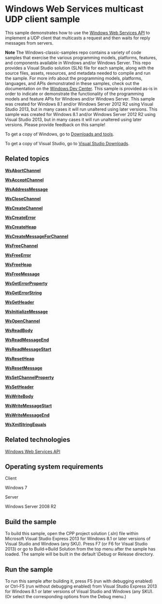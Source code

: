 Windows Web Services multicast UDP client sample
================================================

This sample demonstrates how to use the [Windows Web Services API](http://msdn.microsoft.com/en-us/library/windows/desktop/dd430435) to implement a UDP client that multicasts a request and then waits for reply messages from servers.

**Note**  The Windows-classic-samples repo contains a variety of code samples that exercise the various programming models, platforms, features, and components available in Windows and/or Windows Server. This repo provides a Visual Studio solution (SLN) file for each sample, along with the source files, assets, resources, and metadata needed to compile and run the sample. For more info about the programming models, platforms, languages, and APIs demonstrated in these samples, check out the documentation on the [Windows Dev Center](https://dev.windows.com). This sample is provided as-is in order to indicate or demonstrate the functionality of the programming models and feature APIs for Windows and/or Windows Server. This sample was created for Windows 8.1 and/or Windows Server 2012 R2 using Visual Studio 2013, but in many cases it will run unaltered using later versions. This sample was created for Windows 8.1 and/or Windows Server 2012 R2 using Visual Studio 2013, but in many cases it will run unaltered using later versions. Please provide feedback on this sample!

To get a copy of Windows, go to [Downloads and tools](http://go.microsoft.com/fwlink/p/?linkid=301696).

To get a copy of Visual Studio, go to [Visual Studio Downloads](http://go.microsoft.com/fwlink/p/?linkid=301697).

Related topics
--------------

[**WsAbortChannel**](http://msdn.microsoft.com/en-us/library/windows/desktop/dd430474)

[**WsAcceptChannel**](http://msdn.microsoft.com/en-us/library/windows/desktop/dd430478)

[**WsAddressMessage**](http://msdn.microsoft.com/en-us/library/windows/desktop/dd430482)

[**WsCloseChannel**](http://msdn.microsoft.com/en-us/library/windows/desktop/dd430487)

[**WsCreateChannel**](http://msdn.microsoft.com/en-us/library/windows/desktop/dd430495)

[**WsCreateError**](http://msdn.microsoft.com/en-us/library/windows/desktop/dd430497)

[**WsCreateHeap**](http://msdn.microsoft.com/en-us/library/windows/desktop/dd430499)

[**WsCreateMessageForChannel**](http://msdn.microsoft.com/en-us/library/windows/desktop/dd430502)

[**WsFreeChannel**](http://msdn.microsoft.com/en-us/library/windows/desktop/dd430525)

[**WsFreeError**](http://msdn.microsoft.com/en-us/library/windows/desktop/dd430526)

[**WsFreeHeap**](http://msdn.microsoft.com/en-us/library/windows/desktop/dd430527)

[**WsFreeMessage**](http://msdn.microsoft.com/en-us/library/windows/desktop/dd430529)

[**WsGetErrorProperty**](http://msdn.microsoft.com/en-us/library/windows/desktop/dd430539)

[**WsGetErrorString**](http://msdn.microsoft.com/en-us/library/windows/desktop/dd430540)

[**WsGetHeader**](http://msdn.microsoft.com/en-us/library/windows/desktop/dd430543)

[**WsInitializeMessage**](http://msdn.microsoft.com/en-us/library/windows/desktop/dd430568)

[**WsOpenChannel**](http://msdn.microsoft.com/en-us/library/windows/desktop/dd430574)

[**WsReadBody**](http://msdn.microsoft.com/en-us/library/windows/desktop/dd430583)

[**WsReadMessageEnd**](http://msdn.microsoft.com/en-us/library/windows/desktop/dd430593)

[**WsReadMessageStart**](http://msdn.microsoft.com/en-us/library/windows/desktop/dd430594)

[**WsResetHeap**](http://msdn.microsoft.com/en-us/library/windows/desktop/dd430615)

[**WsResetMessage**](http://msdn.microsoft.com/en-us/library/windows/desktop/dd430617)

[**WsSetChannelProperty**](http://msdn.microsoft.com/en-us/library/windows/desktop/dd430626)

[**WsSetHeader**](http://msdn.microsoft.com/en-us/library/windows/desktop/dd430630)

[**WsWriteBody**](http://msdn.microsoft.com/en-us/library/windows/desktop/dd430648)

[**WsWriteMessageStart**](http://msdn.microsoft.com/en-us/library/windows/desktop/dd430660)

[**WsWriteMessageEnd**](http://msdn.microsoft.com/en-us/library/windows/desktop/dd430659)

[**WsXmlStringEquals**](http://msdn.microsoft.com/en-us/library/windows/desktop/dd430673)

Related technologies
--------------------

[Windows Web Services API](http://msdn.microsoft.com/en-us/library/windows/desktop/dd430435)

Operating system requirements
-----------------------------

Client

Windows 7

Server

Windows Server 2008 R2

Build the sample
----------------

To build this sample, open the CPP project solution (.sln) file within Microsoft Visual Studio Express 2013 for Windows 8.1 or later versions of Visual Studio and Windows (any SKU). Press F7 (or F6 for Visual Studio 2013) or go to Build-\>Build Solution from the top menu after the sample has loaded. The sample will be built in the default \\Debug or Release directory.

Run the sample
--------------

To run this sample after building it, press F5 (run with debugging enabled) or Ctrl-F5 (run without debugging enabled) from Visual Studio Express 2013 for Windows 8.1 or later versions of Visual Studio and Windows (any SKU). (Or select the corresponding options from the Debug menu.)

